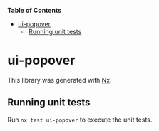 <!-- START doctoc generated TOC please keep comment here to allow auto update -->
<!-- DON'T EDIT THIS SECTION, INSTEAD RE-RUN doctoc TO UPDATE -->
**Table of Contents**

- [ui-popover](#ui-popover)
  - [Running unit tests](#running-unit-tests)

<!-- END doctoc generated TOC please keep comment here to allow auto update -->

# ui-popover

This library was generated with [Nx](https://nx.dev).


## Running unit tests

Run `nx test ui-popover` to execute the unit tests.

